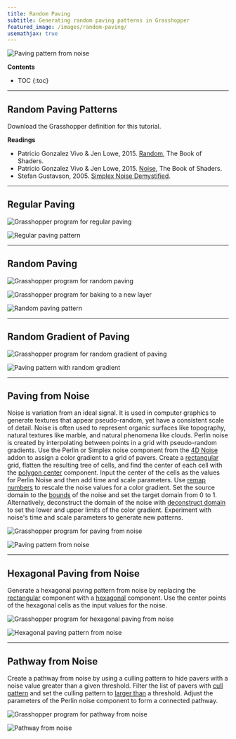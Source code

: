 ```yaml
---
title: Random Paving
subtitle: Generating random paving patterns in Grasshopper
featured_image: /images/random-paving/
usemathjax: true
---
```


![Paving pattern from noise](/images/random-paving/random-paving-5.png)

**Contents**
* TOC
{:toc}

---

## Random Paving Patterns

Download the Grasshopper definition
[<i class="fas fa-project-diagram"></i>](https://github.com/baharmon/generative-design/raw/main/grasshopper/random-paving.gh)
for this tutorial.


**Readings**
* Patricio Gonzalez Vivo & Jen Lowe, 2015. [Random](https://thebookofshaders.com/10/), The Book of Shaders.
* Patricio Gonzalez Vivo & Jen Lowe, 2015. [Noise](https://thebookofshaders.com/11/), The Book of Shaders.
* Stefan Gustavson, 2005. [Simplex Noise Demystified](http://staffwww.itn.liu.se/~stegu/simplexnoise/simplexnoise.pdf).

---

## Regular Paving

![Grasshopper program for regular paving](/images/random-paving/random-paving-program-1.png)

![Regular paving pattern](/images/random-paving/random-paving-1.png)

---

## Random Paving

![Grasshopper program for random paving](/images/random-paving/random-paving-program-2.png)

![Grasshopper program for baking to a new layer](/images/random-paving/random-paving-program-bake.png)

![Random paving pattern](/images/random-paving/random-paving-2.png)

---

## Random Gradient of Paving

![Grasshopper program for random gradient of paving](/images/random-paving/random-paving-program-3.png)

![Paving pattern with random gradient](/images/random-paving/random-paving-3.png)

---

## Paving from Noise

Noise is variation from an ideal signal.
It is used in computer graphics
to generate textures that appear pseudo-random,
yet have a consistent scale of detail.
Noise is often used to represent
organic surfaces like topography,
natural textures like marble,
and natural phenomena like clouds.
Perlin noise is created by interpolating between points
in a grid with pseudo-random gradients.
Use the Perlin or Simplex noise component
from the [4D Noise](https://www.food4rhino.com/app/4d-noise) addon
to assign a color gradient to a grid of pavers.
Create a [rectangular](http://grasshopperdocs.com/components/grasshoppervector/rectangular.html)
grid, flatten the resulting tree of cells,
and find the center of each cell with the
[polygon center](https://grasshopperdocs.com/components/grasshoppercurve/polygonCenter.html)
component.
Input the center of the cells as the values for Perlin Noise
and then add time and scale parameters.
Use [remap numbers](https://grasshopperdocs.com/components/grasshoppermaths/remapNumbers.html)
to rescale the noise values for a color gradient.
Set the source domain to the
[bounds](https://grasshopperdocs.com/components/grasshoppermaths/bounds.html)
of the noise
and set the target domain from 0 to 1.
Alternatively, deconstruct the domain of the noise
with [deconstruct domain](http://grasshopperdocs.com/components/grasshoppermaths/deconstructDomain.html)
to set the lower and upper limits of the color gradient.
Experiment with noise's time and scale parameters
to generate new patterns.

![Grasshopper program for paving from noise](/images/random-paving/random-paving-program-4.png)

![Paving pattern from noise](/images/random-paving/random-paving-4.png)

---

## Hexagonal Paving from Noise

Generate a hexagonal paving pattern from noise by
replacing the
[rectangular](http://grasshopperdocs.com/components/grasshoppervector/rectangular.html)
component with a
[hexagonal](https://grasshopperdocs.com/components/grasshoppervector/hexagonal.html)
component.
Use the center points of the hexagonal cells
as the input values for the noise.

![Grasshopper program for hexagonal paving from noise](/images/random-paving/random-paving-program-5.png)

![Hexagonal paving pattern from noise](/images/random-paving/random-paving-5.png)

---

## Pathway from Noise
Create a pathway from noise
by using a culling pattern to hide pavers
with a noise value greater than a given threshold.
Filter the list of pavers with
[cull pattern](https://grasshopperdocs.com/components/grasshoppersets/cullPattern.html)
and set the culling pattern to
[larger than](https://grasshopperdocs.com/components/grasshoppermaths/largerThan.html)
a threshold.
Adjust the parameters of the Perlin noise component
to form a connected pathway.

![Grasshopper program for pathway from noise](/images/random-paving/random-paving-program-6.png)

![Pathway from noise](/images/random-paving/random-paving-6.png)
